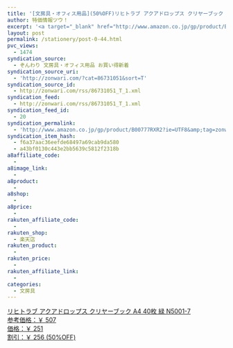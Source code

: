 ```yaml
---
title: '[文房具・オフィス用品](50%OFF)リヒトラブ アクアドロップス クリヤーブック A4 40枚 緑 N5001-7 ￥251'
author: 特価情報ツウ！
excerpt: '<a target="_blank" href="http://www.amazon.co.jp/gp/product/B00777RXR2?ie=UTF8&amp;tag=zonwari-22&amp;linkCode=as2&amp;camp=247&amp;creative=7399&amp;creativeASIN=B00777RXR2"><img src="http://ecx.images-amazon.com/images/I/11kdsDP47uL._SL100_.jpg"><br>&#12522;&#12498;&#12488;&#12521;&#12502; &#12450;&#12463;&#12450;&#12489;&#12525;&#12483;&#12503;&#12473; &#12463;&#12522;&#12516;&#12540;&#12502;&#12483;&#12463; A4 40&#26522; &#32209; N5001-7<br>&#21442;&#32771;&#20385;&#26684;&#65306;&#65509; 507<br>&#20385;&#26684;&#65306;&#65509; 251<br>&#21106;&#24341;&#65306;&#65509; 256 (50%OFF)</a>'
layout: post
permalink: /stationery/post-0-44.html
pvc_views:
  - 1474
syndication_source:
  - ぞんわり 文房具・オフィス用品 お買い得新着
syndication_source_uri:
  - 'http://zonwari.com/?cat=86731051&sort=T'
syndication_source_id:
  - http://zonwari.com/rss/86731051_T_1.xml
syndication_feed:
  - http://zonwari.com/rss/86731051_T_1.xml
syndication_feed_id:
  - 20
syndication_permalink:
  - 'http://www.amazon.co.jp/gp/product/B00777RXR2?ie=UTF8&amp;tag=zonwari-22&amp;linkCode=as2&amp;camp=247&amp;creative=7399&amp;creativeASIN=B00777RXR2'
syndication_item_hash:
  - f6a37aac36eefde68497a69cab9da580
  - a43bf0130c443e2bb5639c5812f2318b
a8affiliate_code:
  - 
a8image_link:
  - 
a8product:
  - 
a8shop:
  - 
a8price:
  - 
rakuten_affiliate_code:
  - 
rakuten_shop:
  - 楽天店
rakuten_product:
  - 
rakuten_price:
  - 
rakuten_affiliate_link:
  - 
categories:
  - 文房具
---
```

[<img src='http://i2.wp.com/ecx.images-amazon.com/images/I/11kdsDP47uL._SL150_.jpg?w=546' title="" alt="" data-recalc-dims="1" />  
リヒトラブ アクアドロップス クリヤーブック A4 40枚 緑 N5001-7  
参考価格：￥ 507  
価格：￥ 251  
割引：￥ 256 (50%OFF)][1]

 [1]: http://www.amazon.co.jp/gp/product/B00777RXR2?ie=UTF8&#038;tag=tokkajohotsu-22&#038;linkCode=as2&#038;camp=247&#038;creative=7399&#038;creativeASIN=B00777RXR2